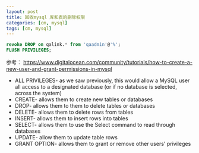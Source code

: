 ```yaml
---
layout: post
title: 回收mysql 库和表的删除权限
categories: [cm, mysql]
tags: [cm, mysql]
---
```


```sql
revoke DROP on qalink.* from 'qaadmin'@'%';
FLUSH PRIVILEGES;
```

参考：
<https://www.digitalocean.com/community/tutorials/how-to-create-a-new-user-and-grant-permissions-in-mysql>

* ALL PRIVILEGES- as we saw previously, this would allow a MySQL user all access to a designated database (or if no database is selected, across the system)
* CREATE- allows them to create new tables or databases
* DROP- allows them to them to delete tables or databases
* DELETE- allows them to delete rows from tables
* INSERT- allows them to insert rows into tables
* SELECT- allows them to use the Select command to read through databases
* UPDATE- allow them to update table rows
* GRANT OPTION- allows them to grant or remove other users' privileges





